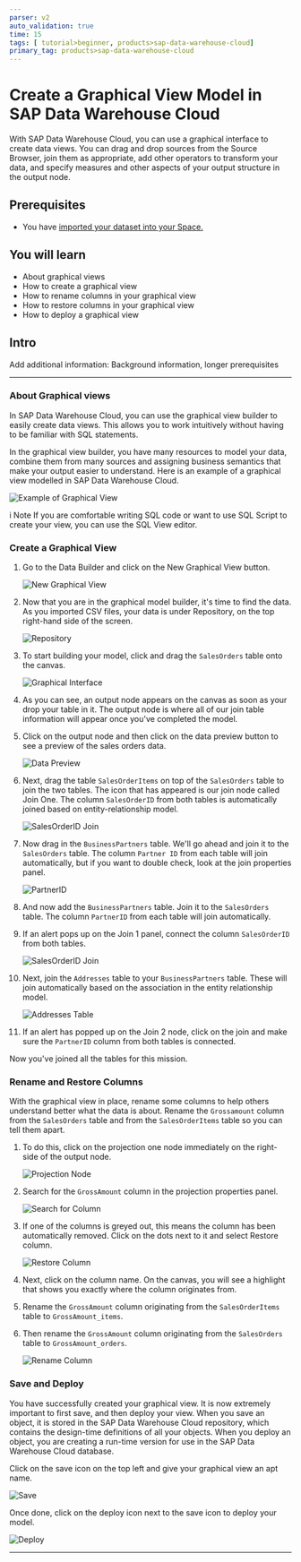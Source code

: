 ```yaml
---
parser: v2
auto_validation: true
time: 15
tags: [ tutorial>beginner, products>sap-data-warehouse-cloud]
primary_tag: products>sap-data-warehouse-cloud
---
```


# Create a Graphical View Model in SAP Data Warehouse Cloud
<!-- description --> With SAP Data Warehouse Cloud, you can use a graphical interface to create data views. You can drag and drop sources from the Source Browser, join them as appropriate, add other operators to transform your data, and specify measures and other aspects of your output structure in the output node.

## Prerequisites
 - You have [imported your dataset into your Space.](data-warehouse-cloud-import-dataset-csv)

## You will learn
  - About graphical views
  - How to create a graphical view
  - How to rename columns in your graphical view
  - How to restore columns in your graphical view
  - How to deploy a graphical view

## Intro
Add additional information: Background information, longer prerequisites

---

### About Graphical views


In SAP Data Warehouse Cloud, you can use the graphical view builder to easily create data views.  This allows you to work intuitively without having to be familiar with SQL statements.

In the graphical view builder, you have many resources to model your data, combine them from many sources and assigning business semantics that make your output easier to understand. Here is an example of a graphical view modelled in SAP Data Warehouse Cloud.

![Example of Graphical View](Picture1.png)

i Note
If you are comfortable writing SQL code or want to use SQL Script to create your view, you can use the SQL View editor.


### Create a Graphical View


1.	Go to the Data Builder and click on the New Graphical View button.

    ![New Graphical View](Picture2.png)

2.	Now that you are in the graphical model builder, it's time to find the data. As you imported CSV files, your data is under Repository, on the top right-hand side of the screen.

    ![Repository](Picture3.png)

3.	To start building your model, click and drag the `SalesOrders` table onto the canvas.

    ![Graphical Interface](Picture4.png)

4.	As you can see, an output node appears on the canvas as soon as your drop your table in it. The output node is where all of our join table information will appear once you've completed the model.
5.	Click on the output node and then click on the data preview button to see a preview of the sales orders data.

    ![Data Preview](Picture5.png)

6.	Next, drag the table `SalesOrderItems` on top of the `SalesOrders` table to join the two tables. The icon that has appeared is our join node called Join One. The column `SalesOrderID` from both tables is automatically joined based on entity-relationship model.

    ![SalesOrderID Join](Picture6.png)

7.	Now drag in the `BusinessPartners` table. We'll go ahead and join it to the `SalesOrders` table. The column `Partner ID` from each table will join automatically, but if you want to double check, look at the join properties panel.

    ![PartnerID](Picture7.png)

8.	And now add the `BusinessPartners` table. Join it to the `SalesOrders` table. The column `PartnerID` from each table will join automatically.


9.	If an alert pops up on the Join 1 panel, connect the column `SalesOrderID` from both tables.

    ![SalesOrderID Join](Picture8.png)

10.	Next, join the `Addresses` table to your `BusinessPartners` table. These will join automatically based on the association in the entity relationship model.

    ![Addresses Table](Picture9.png)

11.	If an alert has popped up on the Join 2 node, click on the join and make sure the `PartnerID` column from both tables is connected.


Now you've joined all the tables for this mission.



### Rename and Restore Columns


With the graphical view in place, rename some columns to help others understand better what the data is about. Rename the `Grossamount` column from the `SalesOrders` table and from the `SalesOrderItems` table so you can tell them apart.

1.	To do this, click on the projection one node immediately on the right-side of the output node.

    ![Projection Node](Picture10.png)

2.	Search for the `GrossAmount` column in the projection properties panel.

    ![Search for Column](Picture11.png)

3.	If one of the columns is greyed out, this means the column has been automatically removed. Click on the dots next to it and select Restore column.

    ![Restore Column](Picture12.png)

4.	Next, click on the column name. On the canvas, you will see a highlight that shows you exactly where the column originates from.


5.	Rename the `GrossAmount` column originating from the `SalesOrderItems` table to `GrossAmount_items`.


6.	Then rename the `GrossAmount` column originating from the `SalesOrders` table to `GrossAmount_orders`.

    ![Rename Column](Picture13.png)


### Save and Deploy


You have successfully created your graphical view. It is now extremely important to first save, and then deploy your view. When you save an object, it is stored in the SAP Data Warehouse Cloud repository, which contains the design-time definitions of all your objects. When you deploy an object, you are creating a run-time version for use in the SAP Data Warehouse Cloud database.


Click on the save icon on the top left and give your graphical view an apt name.

![Save](Picture14.png)

Once done, click on the deploy icon next to the save icon to deploy your model.

![Deploy](Picture15.png)



---
